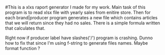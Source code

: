 #This is a xlxs raport generator I made for my work. Main task of this program is to read xlsx file with yearly sales from enitire store. Then for each brand|producer program generates a new file which contains articles that we will return since they had no sales. There is a simple formula written that calculates that.

Right now if producer label have slashes('/') program is crashing. Dunno how to fix that since I'm using f-string to generate files names. Maybe format function ? 
